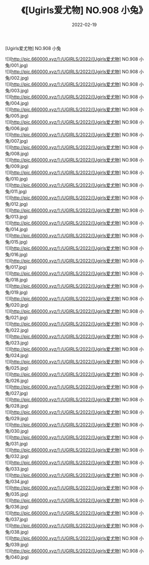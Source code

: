 ﻿---
layout: post
title:  《[Ugirls爱尤物] NO.908 小兔》
date:   2022-02-19
img: http://pic.660000.xyz/1:/UGIRLS/2022/[Ugirls爱尤物] NO.908 小兔/000.jpg
categories: [美女, 清纯, 唯美]
---

[Ugirls爱尤物] NO.908 小兔

 ![](http://pic.660000.xyz/1:/UGIRLS/2022/[Ugirls爱尤物] NO.908 小兔/001.jpg) <br>![](http://pic.660000.xyz/1:/UGIRLS/2022/[Ugirls爱尤物] NO.908 小兔/002.jpg) <br>![](http://pic.660000.xyz/1:/UGIRLS/2022/[Ugirls爱尤物] NO.908 小兔/003.jpg) <br>![](http://pic.660000.xyz/1:/UGIRLS/2022/[Ugirls爱尤物] NO.908 小兔/004.jpg) <br>![](http://pic.660000.xyz/1:/UGIRLS/2022/[Ugirls爱尤物] NO.908 小兔/005.jpg) <br>![](http://pic.660000.xyz/1:/UGIRLS/2022/[Ugirls爱尤物] NO.908 小兔/006.jpg) <br>![](http://pic.660000.xyz/1:/UGIRLS/2022/[Ugirls爱尤物] NO.908 小兔/007.jpg) <br>![](http://pic.660000.xyz/1:/UGIRLS/2022/[Ugirls爱尤物] NO.908 小兔/008.jpg) <br>![](http://pic.660000.xyz/1:/UGIRLS/2022/[Ugirls爱尤物] NO.908 小兔/009.jpg) <br>![](http://pic.660000.xyz/1:/UGIRLS/2022/[Ugirls爱尤物] NO.908 小兔/010.jpg) <br>![](http://pic.660000.xyz/1:/UGIRLS/2022/[Ugirls爱尤物] NO.908 小兔/011.jpg) <br>![](http://pic.660000.xyz/1:/UGIRLS/2022/[Ugirls爱尤物] NO.908 小兔/012.jpg) <br>![](http://pic.660000.xyz/1:/UGIRLS/2022/[Ugirls爱尤物] NO.908 小兔/013.jpg) <br>![](http://pic.660000.xyz/1:/UGIRLS/2022/[Ugirls爱尤物] NO.908 小兔/014.jpg) <br>![](http://pic.660000.xyz/1:/UGIRLS/2022/[Ugirls爱尤物] NO.908 小兔/015.jpg) <br>![](http://pic.660000.xyz/1:/UGIRLS/2022/[Ugirls爱尤物] NO.908 小兔/016.jpg) <br>![](http://pic.660000.xyz/1:/UGIRLS/2022/[Ugirls爱尤物] NO.908 小兔/017.jpg) <br>![](http://pic.660000.xyz/1:/UGIRLS/2022/[Ugirls爱尤物] NO.908 小兔/018.jpg) <br>![](http://pic.660000.xyz/1:/UGIRLS/2022/[Ugirls爱尤物] NO.908 小兔/019.jpg) <br>![](http://pic.660000.xyz/1:/UGIRLS/2022/[Ugirls爱尤物] NO.908 小兔/020.jpg) <br>![](http://pic.660000.xyz/1:/UGIRLS/2022/[Ugirls爱尤物] NO.908 小兔/021.jpg) <br>![](http://pic.660000.xyz/1:/UGIRLS/2022/[Ugirls爱尤物] NO.908 小兔/022.jpg) <br>![](http://pic.660000.xyz/1:/UGIRLS/2022/[Ugirls爱尤物] NO.908 小兔/023.jpg) <br>![](http://pic.660000.xyz/1:/UGIRLS/2022/[Ugirls爱尤物] NO.908 小兔/024.jpg) <br>![](http://pic.660000.xyz/1:/UGIRLS/2022/[Ugirls爱尤物] NO.908 小兔/025.jpg) <br>![](http://pic.660000.xyz/1:/UGIRLS/2022/[Ugirls爱尤物] NO.908 小兔/026.jpg) <br>![](http://pic.660000.xyz/1:/UGIRLS/2022/[Ugirls爱尤物] NO.908 小兔/027.jpg) <br>![](http://pic.660000.xyz/1:/UGIRLS/2022/[Ugirls爱尤物] NO.908 小兔/028.jpg) <br>![](http://pic.660000.xyz/1:/UGIRLS/2022/[Ugirls爱尤物] NO.908 小兔/029.jpg) <br>![](http://pic.660000.xyz/1:/UGIRLS/2022/[Ugirls爱尤物] NO.908 小兔/030.jpg) <br>![](http://pic.660000.xyz/1:/UGIRLS/2022/[Ugirls爱尤物] NO.908 小兔/031.jpg) <br>![](http://pic.660000.xyz/1:/UGIRLS/2022/[Ugirls爱尤物] NO.908 小兔/032.jpg) <br>![](http://pic.660000.xyz/1:/UGIRLS/2022/[Ugirls爱尤物] NO.908 小兔/033.jpg) <br>![](http://pic.660000.xyz/1:/UGIRLS/2022/[Ugirls爱尤物] NO.908 小兔/034.jpg) <br>![](http://pic.660000.xyz/1:/UGIRLS/2022/[Ugirls爱尤物] NO.908 小兔/035.jpg) <br>![](http://pic.660000.xyz/1:/UGIRLS/2022/[Ugirls爱尤物] NO.908 小兔/036.jpg) <br>![](http://pic.660000.xyz/1:/UGIRLS/2022/[Ugirls爱尤物] NO.908 小兔/037.jpg) <br>![](http://pic.660000.xyz/1:/UGIRLS/2022/[Ugirls爱尤物] NO.908 小兔/038.jpg) <br>![](http://pic.660000.xyz/1:/UGIRLS/2022/[Ugirls爱尤物] NO.908 小兔/039.jpg) <br>![](http://pic.660000.xyz/1:/UGIRLS/2022/[Ugirls爱尤物] NO.908 小兔/040.jpg) <br>